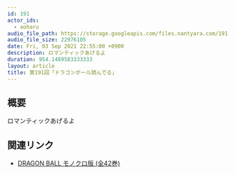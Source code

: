 ```yaml
---
id: 191
actor_ids:
  - aoharu
audio_file_path: https://storage.googleapis.com/files.nantyara.com/191.mp3
audio_file_size: 22976105
date: Fri, 03 Sep 2021 22:55:00 +0900
description: ロマンティックあげるよ
duration: 954.1489583333333
layout: article
title: 第191回「ドラゴンボール読んでる」
---
```

## 概要

ロマンティックあげるよ

## 関連リンク

* [DRAGON BALL モノクロ版 (全42巻)](https://amazon.co.jp/gp/product/B0756ZH5JZ)
